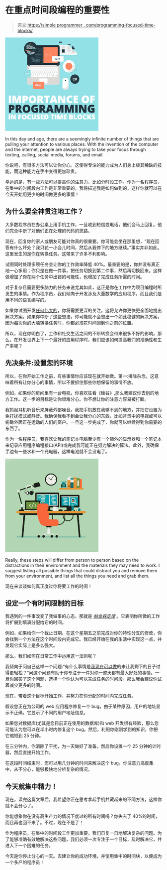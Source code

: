 # 在重点时间段编程的重要性

> 原文:[https://simple programmer . com/programming-focused-time-blocks/](https://simpleprogrammer.com/programming-focused-time-blocks/)

![](img/b400dc58b9b46365de5f5f8cbe87b38f.png)

In this day and age, there are a seemingly infinite number of things that are pulling your attention to various places. With the invention of the computer and the internet, people are always trying to take your focus through texting, calling, social media, forums, and email.

你说吧，有很多方法可以让你分心。这使得专注的能力成为人们身上极其稀缺的技能，而这种能力在手中变得更加珍贵。

幸运的是，有一些方法可以提高你的注意力，比如分时段工作。作为一名程序员，在集中的时间段内工作是非常重要的，我将描述我是如何做到的，这样你就可以在今天开始用更少的时间做更多的事情！

## 为什么要全神贯注地工作？

大多数程序员在办公桌上用手机工作，一旦收到短信或电话，他们会马上回复。他们完全中断了对他们正在处理的代码的思路。

现在，回复你的家人或朋友可能对你真的很重要。你可能会坐在那里想，“现在回答有什么坏处？我只花一小会儿时间，然后从我停下的地方继续。”事实并非如此。这里发生的是你在转换任务。这带来了许多不利影响。

试图同时处理多项任务会让你的工作效率降低 40%。最重要的是，你并没有真正地一心多用；你只是在做一件事，把任务切换到第二件事，然后再切换回来。这样做增加了你在两个任务中出错的可能性，也增加了完成任务所需的时间。

对于复杂且需要更多脑力的任务来说尤其如此，这正是你在工作中为项目编程时所发生的事情。作为程序员，我们倾向于开发涉及大量数学的应用程序，而且我们是用不同的语言编写的。

如果你试图开发[任何伟大的](https://simpleprogrammer.com/the-hardest-thing-i-struggle-with/)，你将需要更深的关注，这将允许你更快更全面地提出解决方案。如果你中断了这些想法，你可能就不会想出一个如此稳健的解决方案，因为每次你的大脑转换任务时，你都必须花时间回到你之前的位置。

所以，现在你明白了，工作和社交生活之间的不断转换会带来很多不好的影响。那么，在开发世界上下一个最好的应用程序时，我们应该如何提高我们的准确性和生产率呢？

## 先决条件:设置您的环境

所以，在你开始工作之前，有些事情你应该现在就开始做。第一:排除杂念。这意味着所有让你分心的事情，所以不要抓住那些你想保留的事情不放。

例如，如果你的房间里有一台电视，你喜欢狂看《硅谷》,那么我建议你去别的地方工作。这一步的目标是让你很难分心。你不想让你的注意力容易被打断。

我抓起耳机听音乐来屏蔽外部噪音。我把手机放在我够不到的地方，并把它设置为免打扰模式或静音。我确保我看不到会让我分心的东西，比如背景中的电视或可以俯瞰外面正在运动的人们的窗户。一旦这一步完成了，你就可以继续得到你需要的东西了。

作为一名程序员，我喜欢让我的笔记本电脑至少有一个额外的显示器和一个笔记本来记录应用程序编程接口(API)或完成我可能正在努力解决的算法。此外，我确保手边有一些水和一个充电器，这样电池就不会没电了。

![](img/989747a56f67ed72c3cfad3df8a34cec.png)

Really, these steps will differ from person to person based on the distractions in their environment and the materials they may need to work. I suggest listing all possible things that could distract you and remove them from your environment, and list all the things you need and grab them.

现在来谈谈如何真正度过你将要工作的时间！

## 设定一个有时间限制的目标

我遇到的一件事改变了我做事的心态，那就是 [*帕金森定律*](http://acucciniello.com/ultimate-productivity-parkinsons-law/) 。它表明你所做的工作将扩展到填满分配给它的时间。

例如，如果给你一个截止日期，在这个星期五之前完成对你的特性分支的修改，你会找到一个方法在这个时间段内完成它。我已经开始在我的生活中实现这一点，并发现它实际上是多么强大。

那么，我们如何在日常工作中运用这一法则呢？

我倾向于问自己这样一个问题:“有什么事情是[我现在](http://amzn.to/2HIJIpG)[可以做](https://simpleprogrammer.com/developers-guide-resilience/)的来让我剩下的日子过得更轻松？”问这个问题有助于你专注于一件对你一整天都有最大好处的事情。一旦你回答了这个问题，选择一个你认为可以完成任务的时间段。那么我会建议你试着减少更多的时间。

现在，带着这个目标开始工作，并努力在你分配的时间内完成任务。

假设您正在为公司的 web 应用程序修复一个 bug。由于某种原因，用户的地址显示不正确，它显示了不同的用户地址信息。

如果您对数据库(尤其是您目前正在使用的数据库)和 web 开发很有经验，那么您可能认为您可以在半小时内修复这个 bug。然后，利用你刚刚学到的知识，你把它缩短到 25 分钟。

在三分钟内，你消除了干扰，为一天做好了准备。然后你设置一个 25 分钟的计时器，然后直接开始工作。

在这段时间结束时，您可以用几分钟的时间来解决这个 bug。你注意力高度集中，从不分心，能够极快地分析复杂的情况。

## 今天就集中精力！

现在，读完这篇文章后，我希望你正在思考拿起手机并藏起来的不同方法，这样你就不会分心了。

你能想象你在没有高生产力的情况下度过的所有时间吗？你失去了 40%的时间，而且再也回不来了。不过，现在不是了！

作为程序员，在集中的时间段工作更加重要。我们日复一日地解决复杂的问题。为了能够准确有效地解决这些问题，我们必须一次专注于一个目标，及时解决它，并进入下一个困难的任务。

今天是你停止分心的一天。去建立你的成功环境，并使用集中的时间块，以便成为一个多产的程序员！